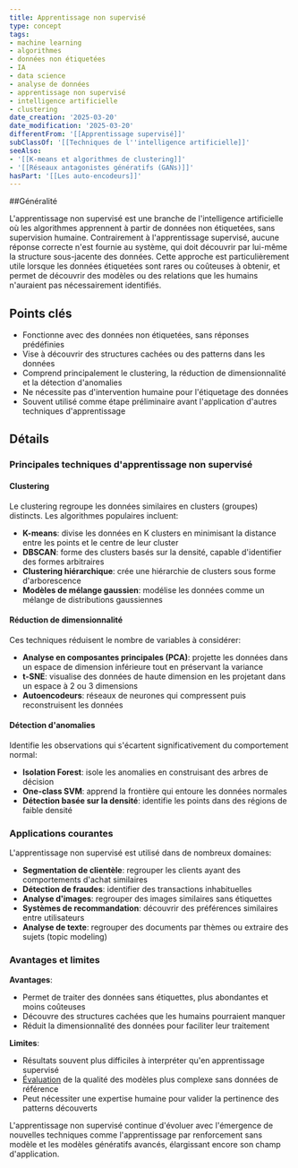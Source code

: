 ```yaml
---
title: Apprentissage non supervisé
type: concept
tags:
- machine learning
- algorithmes
- données non étiquetées
- IA
- data science
- analyse de données
- apprentissage non supervisé
- intelligence artificielle
- clustering
date_creation: '2025-03-20'
date_modification: '2025-03-20'
differentFrom: '[[Apprentissage supervisé]]'
subClassOf: '[[Techniques de l''intelligence artificielle]]'
seeAlso:
- '[[K-means et algorithmes de clustering]]'
- '[[Réseaux antagonistes génératifs (GANs)]]'
hasPart: '[[Les auto-encodeurs]]'
---
```

##Généralité

L'apprentissage non supervisé est une branche de l'intelligence artificielle où les algorithmes apprennent à partir de données non étiquetées, sans supervision humaine. Contrairement à l'apprentissage supervisé, aucune réponse correcte n'est fournie au système, qui doit découvrir par lui-même la structure sous-jacente des données. Cette approche est particulièrement utile lorsque les données étiquetées sont rares ou coûteuses à obtenir, et permet de découvrir des modèles ou des relations que les humains n'auraient pas nécessairement identifiés.

## Points clés

- Fonctionne avec des données non étiquetées, sans réponses prédéfinies
- Vise à découvrir des structures cachées ou des patterns dans les données
- Comprend principalement le clustering, la réduction de dimensionnalité et la détection d'anomalies
- Ne nécessite pas d'intervention humaine pour l'étiquetage des données
- Souvent utilisé comme étape préliminaire avant l'application d'autres techniques d'apprentissage

## Détails

### Principales techniques d'apprentissage non supervisé

#### Clustering
Le clustering regroupe les données similaires en clusters (groupes) distincts. Les algorithmes populaires incluent:
- **K-means**: divise les données en K clusters en minimisant la distance entre les points et le centre de leur cluster
- **DBSCAN**: forme des clusters basés sur la densité, capable d'identifier des formes arbitraires
- **Clustering hiérarchique**: crée une hiérarchie de clusters sous forme d'arborescence
- **Modèles de mélange gaussien**: modélise les données comme un mélange de distributions gaussiennes

#### Réduction de dimensionnalité
Ces techniques réduisent le nombre de variables à considérer:
- **Analyse en composantes principales (PCA)**: projette les données dans un espace de dimension inférieure tout en préservant la variance
- **t-SNE**: visualise des données de haute dimension en les projetant dans un espace à 2 ou 3 dimensions
- **Autoencodeurs**: réseaux de neurones qui compressent puis reconstruisent les données

#### Détection d'anomalies
Identifie les observations qui s'écartent significativement du comportement normal:
- **Isolation Forest**: isole les anomalies en construisant des arbres de décision
- **One-class SVM**: apprend la frontière qui entoure les données normales
- **Détection basée sur la densité**: identifie les points dans des régions de faible densité

### Applications courantes

L'apprentissage non supervisé est utilisé dans de nombreux domaines:
- **Segmentation de clientèle**: regrouper les clients ayant des comportements d'achat similaires
- **Détection de fraudes**: identifier des transactions inhabituelles
- **Analyse d'images**: regrouper des images similaires sans étiquettes
- **Systèmes de recommandation**: découvrir des préférences similaires entre utilisateurs
- **Analyse de texte**: regrouper des documents par thèmes ou extraire des sujets (topic modeling)

### Avantages et limites

**Avantages**:
- Permet de traiter des données sans étiquettes, plus abondantes et moins coûteuses
- Découvre des structures cachées que les humains pourraient manquer
- Réduit la dimensionnalité des données pour faciliter leur traitement

**Limites**:
- Résultats souvent plus difficiles à interpréter qu'en apprentissage supervisé
- [Évaluation](https://fr.wikipedia.org/wiki/Évaluation) de la qualité des modèles plus complexe sans données de référence
- Peut nécessiter une expertise humaine pour valider la pertinence des patterns découverts

L'apprentissage non supervisé continue d'évoluer avec l'émergence de nouvelles techniques comme l'apprentissage par renforcement sans modèle et les modèles génératifs avancés, élargissant encore son champ d'application.